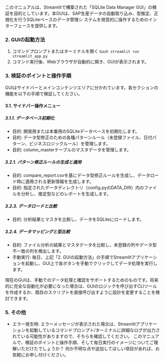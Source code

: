   
  このマニュアルは、Streamlitで構築された「SQLite Data Manager
  GUI」の検証を目的としています。本GUIは、SAP生産データの自動取り込み、型推定、正規化を行うSQLiteベースのデータ管理シ
  ステムを視覚的に操作するためのインターフェースを提供します。

  ### 2. GUIの起動方法


   1. コマンドプロンプトまたはターミナルを開く
  `bash
      streamlit run streamlit_app.py
      `
  2.  コマンド実行後、Webブラウザが自動的に開き、GUIが表示されます。

  ### 3. 検証のポイントと操作手順


  GUIはサイドバーとメインコンテンツエリアに分かれています。各セクションの機能を以下の手順で検証してください。

  #### 3.1. サイドバー操作メニュー

  ##### 3.1.1. データベース初期化


   * 目的: 開発用または本番用のSQLiteデータベースを初期化します。
   * 目的: データ型修正のための各種パターンルール（未登録ファイル、日付パターン、ビジネスロジックルール）を管理します。
   * 目的: column_masterテーブルのマスタデータを管理します。
  ##### 3.2.1. パターン修正ルールの生成と適用


   * 目的: compare_report.csvを基にデータ型修正ルールを生成し、データロード時に適用される更新情報を生成します。
   * 目的: 指定されたデータディレクトリ（config.pyのDATA_DIR）内のファイルを分析し、推定型などのレポートを生成します。
  ##### 3.2.3. データロードと比較


   * 目的: 分析結果とマスタを比較し、データをSQLiteにロードします。
  ##### 3.2.4. データマッピングと型比較


   * 目的: ファイル分析の結果とマスタデータを比較し、未登録の列やデータ型不一致の列を検出します。
   * 手動実行: 毎日、上記「2. GUIの起動方法」の手順でStreamlitアプリケーションを起動し、GUI上で各ボタンを手動でクリックしてデータ処理を実行します。

  現在のGUIは、手動でのデータ処理と確認をサポートするためのものです。将来的に完全な自動化が必要になった場合は、GUIのロジックを呼び出すCLIツールを作成するか、既存のスクリプトを直接呼び出すように設計を変更することを検討できます。

  ### 5. その他


   * エラー発生時: エラーメッセージが表示された場合は、Streamlitアプリケーションを起動しているコマンドプロンプト/ターミナルに詳細なログが出力されている可能性がありますので、そちらを確認してください。
  このマニュアルで、検証のポイントと操作手順、そして毎日実行のイメージについてご理解いただけたでしょうか？
  何か不明な点や追加してほしい項目があれば、お気軽にお申し付けください。